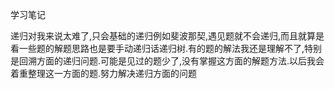 学习笔记

递归对我来说太难了,只会基础的递归例如斐波那契,遇见题就不会递归,而且就算是看一些题的解题思路也是要手动递归话递归树.有的题的解法我还是理解不了,特别是回溯方面的递归问题.可能是见过的题少了,没有掌握这方面的解题方法.以后我会着重整理这一方面的题.努力解决递归方面的问题